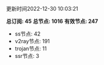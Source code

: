 更新时间2022-12-30 10:03:21

**总订阅: 45**
**总节点: 1016**
**有效节点: 247**
- ss节点: 42
- v2ray节点: 191
- trojan节点: 11
- ssr节点: 3
